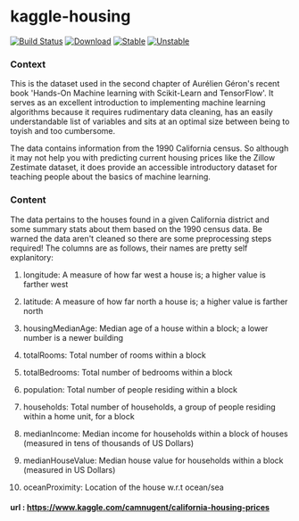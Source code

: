 # kaggle-housing
[![Build Status](https://travis-ci.org/ali-irawan/xtra.svg?branch=master)](https://travis-ci.org/ali-irawan/xtra)
[![Download](https://poser.pugx.org/ali-irawan/xtra/d/total.svg)](https://poser.pugx.org/ali-irawan/xtra/d/total.svg)
[![Stable](https://poser.pugx.org/ali-irawan/xtra/v/stable.svg)](https://poser.pugx.org/ali-irawan/xtra/v/stable.svg)
[![Unstable](https://poser.pugx.org/ali-irawan/xtra/v/unstable.svg)](https://poser.pugx.org/ali-irawan/xtra/v/unstable.svg)


### Context
This is the dataset used in the second chapter of Aurélien Géron's recent book 'Hands-On Machine learning with Scikit-Learn and TensorFlow'. It serves as an excellent introduction to implementing machine learning algorithms because it requires rudimentary data cleaning, has an easily understandable list of variables and sits at an optimal size between being to toyish and too cumbersome.

The data contains information from the 1990 California census. So although it may not help you with predicting current housing prices like the Zillow Zestimate dataset, it does provide an accessible introductory dataset for teaching people about the basics of machine learning.

### Content
The data pertains to the houses found in a given California district and some summary stats about them based on the 1990 census data. Be warned the data aren't cleaned so there are some preprocessing steps required! The columns are as follows, their names are pretty self explanitory:

1. longitude: A measure of how far west a house is; a higher value is farther west

2. latitude: A measure of how far north a house is; a higher value is farther north

3. housingMedianAge: Median age of a house within a block; a lower number is a newer building

4. totalRooms: Total number of rooms within a block

5. totalBedrooms: Total number of bedrooms within a block

6. population: Total number of people residing within a block

7. households: Total number of households, a group of people residing within a home unit, for a block

8. medianIncome: Median income for households within a block of houses (measured in tens of thousands of US Dollars)

9. medianHouseValue: Median house value for households within a block (measured in US Dollars)

10. oceanProximity: Location of the house w.r.t ocean/sea

#### url : https://www.kaggle.com/camnugent/california-housing-prices

